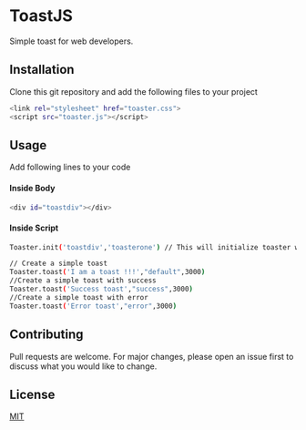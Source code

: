 # ToastJS
Simple toast for web developers. 

## Installation

Clone this git repository and add the following files to your project

```bash
<link rel="stylesheet" href="toaster.css">
<script src="toaster.js"></script>
```

## Usage
Add following lines to your code

#### Inside Body
```bash
<div id="toastdiv"></div>
```

#### Inside Script
```bash
Toaster.init('toastdiv','toasterone') // This will initialize toaster with element id. 

// Create a simple toast
Toaster.toast('I am a toast !!!',"default",3000)
//Create a simple toast with success
Toaster.toast('Success toast',"success",3000)
//Create a simple toast with error
Toaster.toast('Error toast',"error",3000)
```

## Contributing
Pull requests are welcome. For major changes, please open an issue first to discuss what you would like to change.

## License
[MIT](https://choosealicense.com/licenses/mit/)
